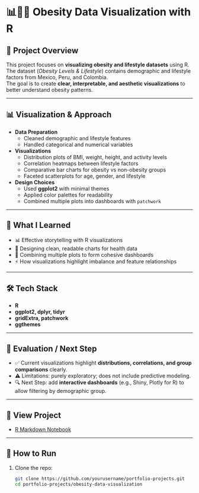 
# 📊🎨🧩 Obesity Data Visualization with R

## 📂 Project Overview
This project focuses on **visualizing obesity and lifestyle datasets** using R.  
The dataset (*Obesity Levels & Lifestyle*) contains demographic and lifestyle factors from Mexico, Peru, and Colombia.  
The goal is to create **clear, interpretable, and aesthetic visualizations** to better understand obesity patterns.

---

## 📊 Visualization & Approach
- **Data Preparation**
  - Cleaned demographic and lifestyle features
  - Handled categorical and numerical variables
- **Visualizations**
  - Distribution plots of BMI, weight, height, and activity levels
  - Correlation heatmaps between lifestyle factors
  - Comparative bar charts for obesity vs non-obesity groups
  - Faceted scatterplots for age, gender, and lifestyle
- **Design Choices**
  - Used **ggplot2** with minimal themes
  - Applied color palettes for readability
  - Combined multiple plots into dashboards with `patchwork`

---

## 🎯 What I Learned
- 📊 Effective storytelling with R visualizations  
- 🎨 Designing clean, readable charts for health data  
- 🧩 Combining multiple plots to form cohesive dashboards  
- ⚡ How visualizations highlight imbalance and feature relationships  

---

## 🛠 Tech Stack
- **R**
- **ggplot2, dplyr, tidyr**
- **gridExtra, patchwork**
- **ggthemes**

---

## 📌 Evaluation / Next Step
- ✅ Current visualizations highlight **distributions, correlations, and group comparisons** clearly.  
- ⚠️ Limitations: purely exploratory; does not include predictive modeling.  
- 🔍 Next Step: add **interactive dashboards** (e.g., Shiny, Plotly for R) to allow filtering by demographic group.  

---

## 🔗 View Project
- [R Markdown Notebook](Obesity_Data_Visualization.Rmd)

---

## 🚀 How to Run
1. Clone the repo:  
   ```bash
   git clone https://github.com/yourusername/portfolio-projects.git
   cd portfolio-projects/obesity-data-visualization
